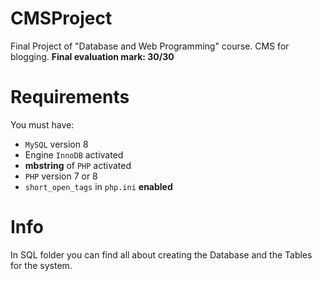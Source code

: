 # CMSProject
Final Project of "Database and Web Programming" course. CMS for blogging. <b>Final evaluation mark: 30/30</b>

# Requirements

You must have:
<ul>
  <li><code>MySQL</code> version 8 </li>
  <li>Engine <code>InnoDB</code> activated</li>
  <li><b>mbstring</b> of <code>PHP</code> activated</li>
  <li><code>PHP</code> version 7 or 8</li>
  <li><code>short_open_tags</code> in <code>php.ini</code> <b>enabled</b>
  </ul>
  
  # Info
  
  In SQL folder you can find all about creating the Database and the Tables for the system.
